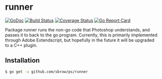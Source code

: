 # runner
[![GoDoc](https://godoc.org/github.com/sbrow/runner?status.svg)](https://godoc.org/github.com/sbrow/runner) [![Build Status](https://travis-ci.org/sbrow/runner.svg?branch=master)](https://travis-ci.org/sbrow/runner) [![Coverage Status](https://coveralls.io/repos/github/sbrow/runner/badge.svg?branch=master)](https://coveralls.io/github/sbrow/runner?branch=master) [![Go Report Card](https://goreportcard.com/badge/github.com/sbrow/runner)](https://goreportcard.com/report/github.com/sbrow/runner)

Package runner runs the non-go code that Photoshop understands, and passes it to
back to the go program. Currently, this is primarily implemented through Adobe
Extendscript, but hopefully in the future it will be upgraded to a C++ plugin.

## Installation
```bash
$ go get -u github.com/sbrow/ps/runner
```

